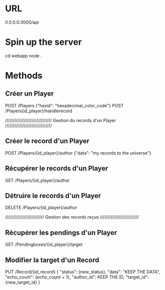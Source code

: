 # URL
0.0.0.0:3000/api



# Spin up the server
cd webapp
node .



# Methods

## Créer un Player
POST /Players {"hexid": "hexadecimal_color_code"}
POST /Players{id_player}/handlerecord


//////////////////////////////
Gestion du records d'un Player
//////////////////////////////

## Créer le record d'un Player
POST /Players/{id_player}/author {"data": "my records to the universe"}

## Récupérer le records d'un Player
GET /Players/{id_player}/author

## Détruire le records d'un Player
DELETE /Players/{id_player}/author


/////////////////////////
Gestion des records reçus
/////////////////////////

## Récupérer les pendings d'un Player
GET /Pendingboxes/{id_player}/target

## Modifier la target d'un Record
PUT /Record/{id_record}
{ "status": {new_status},
  "data": "KEEP THE DATA",
  "echo_count": {echo_count + 1},
  "author_id": KEEP THE ID,
  "target_id": {new_target_id}
}
